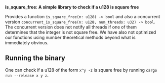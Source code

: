 **is_square_free: A simple library to check if a u128 is square free** 

Provides a function `is_square_free(n: u128) -> bool` and also a concurrent version `concurrent_is_square_free(n: u128, num_threads: u32) -> bool`. 
The concurrent version does not notify all threads if one of them determines that the integer is not square free. We have also not optimized our functions 
using number theoretical methods beyond what is immediately obvious. 

## Running the binary 
One can check if a u128 of the form `x^y -z` is square free by running `cargo run --release x y z`. 


